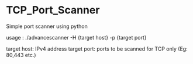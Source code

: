 # TCP_Port_Scanner
Simple port scanner using python

usage : ./advancescanner -H {target host} -p {target port}

target host: IPv4 address
target port: ports to be scanned for TCP only (Eg: 80,443 etc.)
